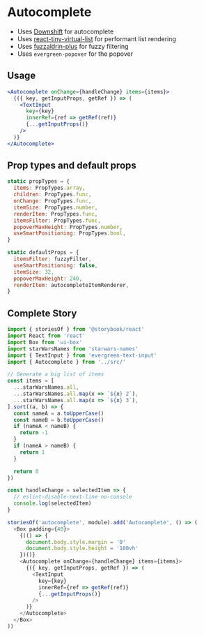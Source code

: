 # Autocomplete

* Uses [Downshift](https://github.com/paypal/downshift) for autocomplete
* Uses [react-tiny-virtual-list](https://github.com/clauderic/react-tiny-virtual-list) for performant list rendering
* Uses [fuzzaldrin-plus](https://www.npmjs.com/package/fuzzaldrin-plus) for fuzzy filtering
* Uses `evergreen-popover` for the popover

## Usage

```jsx
<Autocomplete onChange={handleChange} items={items}>
  {({ key, getInputProps, getRef }) => (
    <TextInput
      key={key}
      innerRef={ref => getRef(ref)}
      {...getInputProps()}
    />
  )}
</Autocomplete>
```

## Prop types and default props

```js
static propTypes = {
  items: PropTypes.array,
  children: PropTypes.func,
  onChange: PropTypes.func,
  itemSize: PropTypes.number,
  renderItem: PropTypes.func,
  itemsFilter: PropTypes.func,
  popoverMaxHeight: PropTypes.number,
  useSmartPositioning: PropTypes.bool,
}

static defaultProps = {
  itemsFilter: fuzzyFilter,
  useSmartPositioning: false,
  itemSize: 32,
  popoverMaxHeight: 240,
  renderItem: autocompleteItemRenderer,
}
```


## Complete Story

```js
import { storiesOf } from '@storybook/react'
import React from 'react'
import Box from 'ui-box'
import starWarsNames from 'starwars-names'
import { TextInput } from 'evergreen-text-input'
import { Autocomplete } from '../src/'

// Generate a big list of items
const items = [
  ...starWarsNames.all,
  ...starWarsNames.all.map(x => `${x} 2`),
  ...starWarsNames.all.map(x => `${x} 3`),
].sort((a, b) => {
  const nameA = a.toUpperCase()
  const nameB = b.toUpperCase()
  if (nameA < nameB) {
    return -1
  }
  if (nameA > nameB) {
    return 1
  }

  return 0
})

const handleChange = selectedItem => {
  // eslint-disable-next-line no-console
  console.log(selectedItem)
}

storiesOf('autocomplete', module).add('Autocomplete', () => (
  <Box padding={40}>
    {(() => {
      document.body.style.margin = '0'
      document.body.style.height = '100vh'
    })()}
    <Autocomplete onChange={handleChange} items={items}>
      {({ key, getInputProps, getRef }) => (
        <TextInput
          key={key}
          innerRef={ref => getRef(ref)}
          {...getInputProps()}
        />
      )}
    </Autocomplete>
  </Box>
))
```
